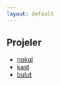 ```yaml
---
layout: default
---
```


Projeler
--------

- [nokul](https://nokul.app.omu.sh)
- [kast](https://kast.app.omu.sh)
- [bulut](https://bulut.omu.sh)
